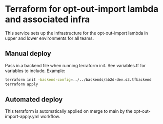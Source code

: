 # Terraform for opt-out-import lambda and associated infra

This service sets up the infrastructure for the opt-out-import lambda in upper and lower environments for all teams.

## Manual deploy

Pass in a backend file when running terraform init. See variables.tf for variables to include. Example:

```bash
terraform init -backend-config=../../backends/ab2d-dev.s3.tfbackend
terraform apply
```

## Automated deploy

This terraform is automatically applied on merge to main by the opt-out-import-apply.yml workflow.
